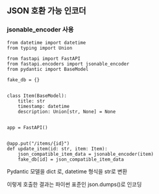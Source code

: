 ## JSON 호환 가능 인코더
### jsonable_encoder 사용

```
from datetime import datetime
from typing import Union

from fastapi import FastAPI
from fastapi.encoders import jsonable_encoder
from pydantic import BaseModel

fake_db = {}


class Item(BaseModel):
    title: str
    timestamp: datetime
    description: Union[str, None] = None


app = FastAPI()


@app.put("/items/{id}")
def update_item(id: str, item: Item):
    json_compatible_item_data = jsonable_encoder(item)
    fake_db[id] = json_compatible_item_data
```

Pydantic 모델을 dict 로, datetime 형식을 str로 변환

이렇게 호출한 결과는 파이썬 표준인 json.dumps()로 인코딩 
